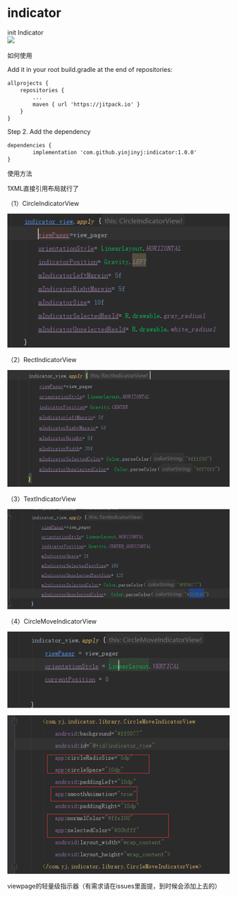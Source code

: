 # indicator
init Indicator  
[![](https://jitpack.io/v/yinjinyj/indicator.svg)](https://jitpack.io/#yinjinyj/indicator)

如何使用

Add it in your root build.gradle at the end of repositories:

	allprojects {
		repositories {
			...
			maven { url 'https://jitpack.io' }
		}
	}
Step 2. Add the dependency

	dependencies {
	        implementation 'com.github.yinjinyj:indicator:1.0.0'
	}
  
  
  
 使用方法
 
 1XML直接引用布局就行了
 
  （1）CircleIndicatorView
  
  ![img](/img/1.png)

 （2）RectIndicatorView
 
  ![img](/img/2.png)

（3）TextIndicatorView

  ![img](/img/3.png)
  
（4）CircleMoveIndicatorView

 ![img](/img/4.png)
 
   ![img](/img/4_1.png)
  
  

viewpage的轻量级指示器（有需求请在issues里面提，到时候会添加上去的）
